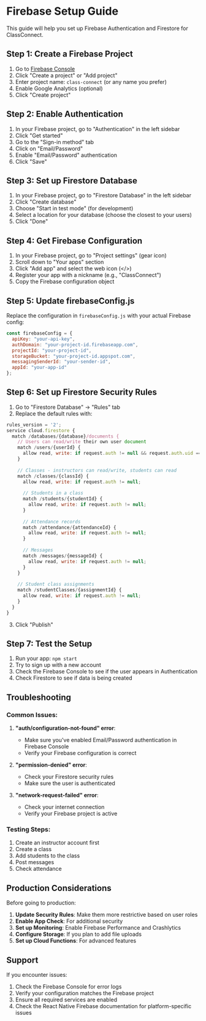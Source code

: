 # Firebase Setup Guide

This guide will help you set up Firebase Authentication and Firestore for ClassConnect.

## Step 1: Create a Firebase Project

1. Go to [Firebase Console](https://console.firebase.google.com/)
2. Click "Create a project" or "Add project"
3. Enter project name: `class-connect` (or any name you prefer)
4. Enable Google Analytics (optional)
5. Click "Create project"

## Step 2: Enable Authentication

1. In your Firebase project, go to "Authentication" in the left sidebar
2. Click "Get started"
3. Go to the "Sign-in method" tab
4. Click on "Email/Password"
5. Enable "Email/Password" authentication
6. Click "Save"

## Step 3: Set up Firestore Database

1. In your Firebase project, go to "Firestore Database" in the left sidebar
2. Click "Create database"
3. Choose "Start in test mode" (for development)
4. Select a location for your database (choose the closest to your users)
5. Click "Done"

## Step 4: Get Firebase Configuration

1. In your Firebase project, go to "Project settings" (gear icon)
2. Scroll down to "Your apps" section
3. Click "Add app" and select the web icon (</>)
4. Register your app with a nickname (e.g., "ClassConnect")
5. Copy the Firebase configuration object

## Step 5: Update firebaseConfig.js

Replace the configuration in `firebaseConfig.js` with your actual Firebase config:

```javascript
const firebaseConfig = {
  apiKey: "your-api-key",
  authDomain: "your-project-id.firebaseapp.com",
  projectId: "your-project-id",
  storageBucket: "your-project-id.appspot.com",
  messagingSenderId: "your-sender-id",
  appId: "your-app-id"
};
```

## Step 6: Set up Firestore Security Rules

1. Go to "Firestore Database" → "Rules" tab
2. Replace the default rules with:

```javascript
rules_version = '2';
service cloud.firestore {
  match /databases/{database}/documents {
    // Users can read/write their own user document
    match /users/{userId} {
      allow read, write: if request.auth != null && request.auth.uid == userId;
    }
    
    // Classes - instructors can read/write, students can read
    match /classes/{classId} {
      allow read, write: if request.auth != null;
      
      // Students in a class
      match /students/{studentId} {
        allow read, write: if request.auth != null;
      }
      
      // Attendance records
      match /attendance/{attendanceId} {
        allow read, write: if request.auth != null;
      }
      
      // Messages
      match /messages/{messageId} {
        allow read, write: if request.auth != null;
      }
    }
    
    // Student class assignments
    match /studentClasses/{assignmentId} {
      allow read, write: if request.auth != null;
    }
  }
}
```

3. Click "Publish"

## Step 7: Test the Setup

1. Run your app: `npm start`
2. Try to sign up with a new account
3. Check the Firebase Console to see if the user appears in Authentication
4. Check Firestore to see if data is being created

## Troubleshooting

### Common Issues:

1. **"auth/configuration-not-found" error**:
   - Make sure you've enabled Email/Password authentication in Firebase Console
   - Verify your Firebase configuration is correct

2. **"permission-denied" error**:
   - Check your Firestore security rules
   - Make sure the user is authenticated

3. **"network-request-failed" error**:
   - Check your internet connection
   - Verify your Firebase project is active

### Testing Steps:

1. Create an instructor account first
2. Create a class
3. Add students to the class
4. Post messages
5. Check attendance

## Production Considerations

Before going to production:

1. **Update Security Rules**: Make them more restrictive based on user roles
2. **Enable App Check**: For additional security
3. **Set up Monitoring**: Enable Firebase Performance and Crashlytics
4. **Configure Storage**: If you plan to add file uploads
5. **Set up Cloud Functions**: For advanced features

## Support

If you encounter issues:

1. Check the Firebase Console for error logs
2. Verify your configuration matches the Firebase project
3. Ensure all required services are enabled
4. Check the React Native Firebase documentation for platform-specific issues